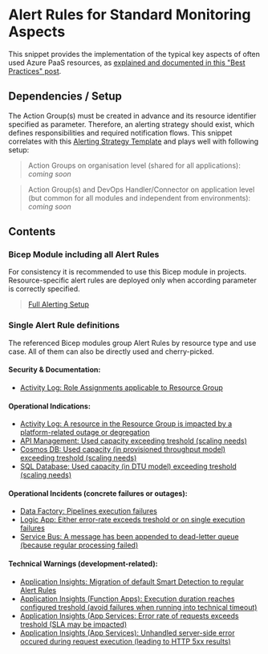 # Alert Rules for Standard Monitoring Aspects

This snippet provides the implementation of the typical key aspects of often used Azure PaaS resources, as [explained and documented in this "Best Practices" post](../../../Knowledge/BestPractices-AzureSolutions-Monitoring).

## Dependencies / Setup

The Action Group(s) must be created in advance and its resource identifier specified as parameter. Therefore, an alerting strategy should exist, which defines responsibilities and required notification flows. This snippet correlates with this [Alerting Strategy Template](../../../Templates/Guideline-AlertingStrategy) and plays well with following setup:

> Action Groups on organisation level (shared for all applications): _coming soon_

> Action Group(s) and DevOps Handler/Connector on application level (but common for all modules and independent from environments): _coming soon_

## Contents

### Bicep Module including all Alert Rules

For consistency it is recommended to use this Bicep module in projects. Resource-specific alert rules are deployed only when according parameter is correctly specified.

> [Full Alerting Setup](./modules.alerting.bicep)

### Single Alert Rule definitions

The referenced Bicep modules group Alert Rules by resource type and use case. All of them can also be directly used and cherry-picked.

#### Security & Documentation:
* [Activity Log: Role Assignments applicable to Resource Group](./modules.alertRulesActivityLog.bicep)

#### Operational Indications:
* [Activity Log: A resource in the Resource Group is impacted by a platform-related outage or degregation](./modules.alertRulesResourceHealth.bicep)
* [API Management: Used capacity exceeding treshold (scaling needs)](./modules.alertRulesApiManagementCapacity.bicep)
* [Cosmos DB: Used capacity (in provisioned throughput model) exceeding treshold (scaling needs)](./modules.alertRulesCosmosDbRuPercentage.bicep)
* [SQL Database: Used capacity (in DTU model) exceeding treshold (scaling needs)](./modules.alertRulesSqlDbDtuPercentage.bicep)

#### Operational Incidents (concrete failures or outages):
* [Data Factory: Pipelines execution failures](./modules.alertRulesDataFactoryExecutions.bicep)
* [Logic App: Either error-rate exceeds treshold or on single execution failures](./modules.alertRulesLogicAppExecutions.bicep)
* [Service Bus: A message has been appended to dead-letter queue (because regular processing failed)](./modules.alertRulesServiceBusDeadLetterQueue.bicep)

#### Technical Warnings (development-related):
* [Application Insights: Migration of default Smart Detection to regular Alert Rules](./modules.alertRulesSmartDetection.bicep)
* [Application Insights (Function Apps): Execution duration reaches configured treshold (avoid failures when running into technical timeout)](./modules.alertRulesFunctionAppDuration.bicep)
* [Application Insights (App Services: Error rate of requests exceeds treshold (SLA may be impacted)](./modules.alertRulesRequestsQuality.bicep)
* [Application Insights (App Services): Unhandled server-side error occured during request execution (leading to HTTP 5xx results)](./modules.alertRulesTechnicalRequestErrors.bicep)
